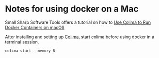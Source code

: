 # Notes for using docker on a Mac

Small Sharp Software Tools offers a tutorial on how to [Use Colima to Run Docker Containers on macOS](https://smallsharpsoftwaretools.com/tutorials/use-colima-to-run-docker-containers-on-macos/)

After installing and setting up [Colima](https://github.com/abiosoft/colima), start colima before using docker in a terminal session.

```
colima start --memory 8
```